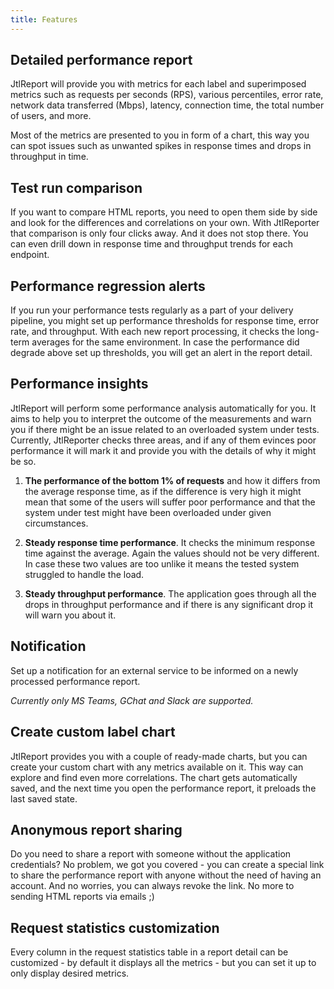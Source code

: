 ```yaml
---
title: Features
---
```


## Detailed performance report

JtlReport will provide you with metrics for each label and superimposed metrics such as requests per seconds (RPS), various percentiles, error rate, network data transferred (Mbps), latency, connection time, the total number of users, and more.

Most of the metrics are presented to you in form of a chart, this way you can spot issues such as unwanted spikes in response times and drops in throughput in time.

## Test run comparison

If you want to compare HTML reports, you need to open them side by side and look for the differences and correlations on your own. With JtlReporter that comparison is only four clicks away. And it does not stop there. You can even drill down in response time and throughput trends for each endpoint.

## Performance regression alerts

If you run your performance tests regularly as a part of your delivery pipeline, you might set up performance thresholds for response time, error rate, and throughput. With each new report processing, it checks the long-term averages for the same environment. In case the performance did degrade above set up thresholds, you will get an alert in the report detail.

## Performance insights

JtlReport will perform some performance analysis automatically for you. It aims to help you to interpret the outcome of the measurements and warn you if there might be an issue related to an overloaded system under tests. Currently, JtlReporter checks three areas, and if any of them evinces poor performance it will mark it and provide you with the details of why it might be so.

1.  **The performance of the bottom 1% of requests** and how it differs from the average response time, as if the difference is very high it might mean that some of the users will suffer poor performance and that the system under test might have been overloaded under given circumstances.

2. **Steady response time performance**. It checks the minimum response time against the average. Again the values should not be very different. In case these two values are too unlike it means the tested system struggled to handle the load.

3. **Steady throughput performance**. The application goes through all the drops in throughput performance and if there is any significant drop it will warn you about it.

## Notification

Set up a notification for an external service to be informed on a newly processed performance report.

*Currently only MS Teams, GChat and Slack are supported.*

## Create custom label chart

JtlReport provides you with a couple of ready-made charts, but you can create your custom chart with any metrics available on it. This way can explore and find even more correlations. The chart gets automatically saved, and the next time you open the performance report, it preloads the last saved state.

## Anonymous report sharing
Do you need to share a report with someone without the application credentials? No problem, we got you covered - you can create a special link to share the performance report with anyone without the need of having an account. And no worries, you can always revoke the link. No more to sending HTML reports via emails ;)

## Request statistics customization
Every column in the request statistics table in a report detail can be customized - by default it displays all the metrics - but you can set it up to only display desired metrics.

